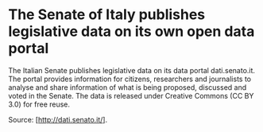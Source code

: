 # The Senate of Italy publishes legislative data on its own open data portal

The Italian Senate publishes legislative data on its data portal dati.senato.it. The portal provides information for citizens, researchers and journalists to analyse and share information of what is being proposed, discussed and voted in the Senate. The data is released under Creative Commons (CC BY 3.0) for free reuse.

Source: [http://dati.senato.it/].

